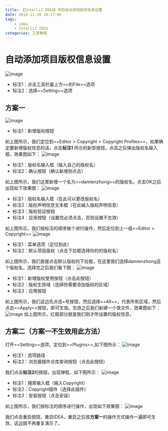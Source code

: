 ```yaml
---
title: 【IntelliJ IDEA】项目自动添加版权信息设置
date: 2018-11-20 18:17:06
tags: 
	- idea
	- IntelliJ IDEA
categories: 工具教程
---
```

# 自动添加项目版权信息设置
![image](http://image.damienzhong.com/idea%E4%B8%BB%E9%A2%98%E5%AD%97%E4%BD%93%E4%BF%AE%E6%94%B901.png)
- 标注1：点击工具栏最上方==的File==选项
- 标注2：选择==Setting==选项 
## 方案一
![image](http://image.damienzhong.com/idea%E7%89%88%E6%9D%83%E8%AE%BE%E7%BD%AE01.png)
- 标注1：新增版权按钮

如上图所示，我们定位到==Editor > Copyright > Copyright Profiles==，如果确定要新增版权信息的话，点击**标注1** 所示的新型按钮，点击之后弹出版权名输入框，效果图如下：
![image](http://image.damienzhong.com/idea%E7%89%88%E6%9D%83%E8%AE%BE%E7%BD%AE02.png)
- 标注1：版权名输入框（输入自己的版权名）
- 标注2：确认按钮（确认新增则点击）

如上图所示，我们这里新增一个名为==damienzhong==的版权名，点击OK之后出现如下效果图：
![image](http://image.damienzhong.com/idea%E7%89%88%E6%9D%83%E8%AE%BE%E7%BD%AE03.png)
- 标注1：版权名输入框（在此可以更改版权名）
- 标注2：版权声明信息文本框（在此输入版权声明信息）
- 标注3：版权验证按钮
- 标注4：应用按钮（设置完必须点击，否则设置不生效）

如上图所示，我们按标注的顺序挨个进行操作，然后定位到上一级==Editor > Copyright==
![image](http://image.damienzhong.com/idea%E7%89%88%E6%9D%83%E8%AE%BE%E7%BD%AE04.png)
- 标注1：菜单选项（定位到此）
- 标注2：默认项目版权（点击下拉框选择你的的版权名）

如上图所示，我们直接点击默认版权的下拉框，在这里我们选择damienzhong这个版权名，选择完之后我们看下图：
![image](http://image.damienzhong.com/idea%E7%89%88%E6%9D%83%E8%AE%BE%E7%BD%AE05.png)
- 标注1：新增版权使用按钮（点击此按钮）
- 标注2：版权生效域（选择你需要添加版权的区域）
- 标注3：应用按钮

如上图所示，我们这边先点击+号按钮，然后选择==All==，代表所有区域，然后点击==Apply==按钮，即可生效。生效之后我们新建一个类文件，效果图如下：
![image](http://image.damienzhong.com/idea%E7%89%88%E6%9D%83%E8%AE%BE%E7%BD%AE06.png)
如上图所示，红框部分就是我们刚才所设置的版权信息。
## 方案二（方案一不生效用此方法）
打开==Setting==选项，定位到==Plugins==,如下图所示：
![image](http://image.damienzhong.com/idea%E7%89%88%E6%9D%83%E8%AE%BE%E7%BD%AE07.png)
- 标注1：选项路径
- 标注2：浏览器插件仓库查询按钮（点击此按钮）

我们点击**标注2**的按钮，出现弹框，如下图所示：
![image](http://image.damienzhong.com/idea%E7%89%88%E6%9D%83%E8%AE%BE%E7%BD%AE08.png)
- 标注1：搜索输入框（输入Copyright）
- 标注2：Copyright插件（选择此插件）
- 标注3：安装按钮（点击安装）

如上图所示，我们按标注的顺序进行操作，出现如下效果图：
![image](http://image.damienzhong.com/idea%E7%89%88%E6%9D%83%E8%AE%BE%E7%BD%AE09.png)

我们点击重启按钮，重启IDEA，重启之后按**方案一**的操作方式操作一遍即可生效，这边就不再重复演示了。
